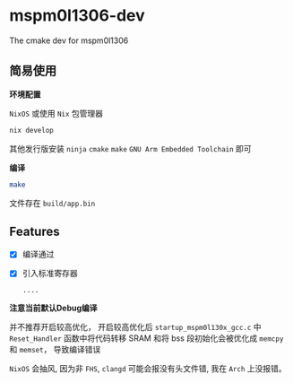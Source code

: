 # mspm0l1306-dev

The cmake dev for mspm0l1306

## 简易使用

**环境配置**

`NixOS` 或使用 `Nix` 包管理器

```Nix
nix develop
```

其他发行版安装 `ninja` `cmake` `make` `GNU Arm Embedded Toolchain` 即可

**编译**

```Bash
make
```

文件存在 `build/app.bin`

## Features

- [x] 编译通过
- [x] 引入标准寄存器


      ....

**注意当前默认Debug编译**

并不推荐开启较高优化， 开启较高优化后 `startup_mspm0l130x_gcc.c` 中 `Reset_Handler` 函数中将代码转移 SRAM 和将 bss 段初始化会被优化成 `memcpy` 和 `memset`， 导致编译错误

`NixOS` 会抽风, 因为非 `FHS`, `clangd` 可能会报没有头文件错, 我在 `Arch` 上没报错。
